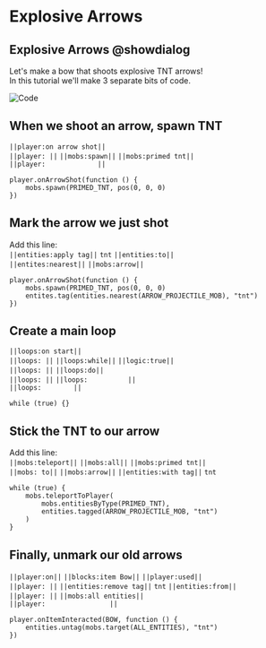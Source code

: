 # Explosive Arrows

## Explosive Arrows @showdialog

Let's make a bow that shoots explosive TNT arrows! <br>
In this tutorial we'll make 3 separate bits of code.

![Code](https://raw.githubusercontent.com/amg-12/pxt-tutorial/main/docs/static/bow.png)

## When we shoot an arrow, spawn TNT

``||player:on arrow shot||`` <br>
``||player:­ ­||`` ``||mobs:spawn||`` ``||mobs:primed tnt||`` <br>
``||player:­ ­ ­ ­ ­ ­ ­ ­ ­ ­ ­ ­ ­ ­||``

```blocks
player.onArrowShot(function () {
    mobs.spawn(PRIMED_TNT, pos(0, 0, 0)
})
```

## Mark the arrow we just shot

Add this line: <br>
``||entities:apply tag||`` ``tnt`` ``||entities:to||`` <br>
``||entites:nearest||`` ``||mobs:arrow||``

```blocks
player.onArrowShot(function () {
    mobs.spawn(PRIMED_TNT, pos(0, 0, 0)
    entites.tag(entities.nearest(ARROW_PROJECTILE_MOB), "tnt")
})
```

## Create a main loop

``||loops:on start||`` <br>
``||loops:­ ­||`` ``||loops:while||`` ``||logic:true||`` <br>
``||loops:­ ­||`` ``||loops:do||`` <br>
``||loops:­ ­||`` ``||loops:­ ­ ­ ­ ­ ­ ­ ­ ­ ­ ­||`` <br>
``||loops:­ ­ ­ ­ ­ ­ ­ ­ ­||``


```blocks
while (true) {}
```

## Stick the TNT to our arrow

Add this line: <br>
``||mobs:teleport||`` ``||mobs:all||`` ``||mobs:primed tnt||`` <br>
``||mobs: to||`` ``||mobs:arrow||`` ``||entities:with tag||`` ``tnt``

```blocks
while (true) {
    mobs.teleportToPlayer(
        mobs.entitiesByType(PRIMED_TNT),
        entities.tagged(ARROW_PROJECTILE_MOB, "tnt")
    )
}
```

## Finally, unmark our old arrows

``||player:on||`` ``||blocks:item Bow||`` ``||player:used||`` <br>
``||player:­ ­||`` ``||entities:remove tag||`` ``tnt`` ``||entities:from||`` <br>
``||player:­ ­||`` ``||mobs:all entities||`` <br>
``||player:­ ­ ­ ­ ­ ­ ­ ­ ­ ­ ­ ­ ­ ­ ­ ­ ­||``

```blocks
player.onItemInteracted(BOW, function () {
    entities.untag(mobs.target(ALL_ENTITIES), "tnt")
})
```
